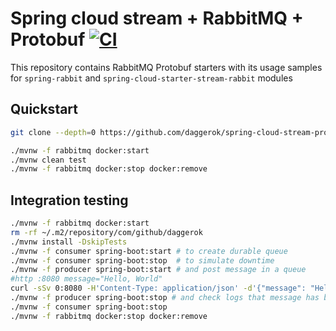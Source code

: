 # Spring cloud stream + RabbitMQ + Protobuf [![CI](https://github.com/daggerok/spring-cloud-stream-protobuf-rabbitmq/actions/workflows/ci.yaml/badge.svg)](https://github.com/daggerok/spring-cloud-stream-protobuf-rabbitmq/actions/workflows/ci.yaml)
This repository contains RabbitMQ Protobuf starters with its usage
samples for `spring-rabbit` and
`spring-cloud-starter-stream-rabbit` modules

## Quickstart

```bash
git clone --depth=0 https://github.com/daggerok/spring-cloud-stream-protobuf-rabbitmq.git my-app && cd $_
```

```bash
./mvnw -f rabbitmq docker:start
./mvnw clean test
./mvnw -f rabbitmq docker:stop docker:remove
```

## Integration testing

```bash
./mvnw -f rabbitmq docker:start
rm -rf ~/.m2/repository/com/github/daggerok
./mvnw install -DskipTests
./mvnw -f consumer spring-boot:start # to create durable queue
./mvnw -f consumer spring-boot:stop  # to simulate downtime
./mvnw -f producer spring-boot:start # and post message in a queue
#http :8080 message="Hello, World"
curl -sSv 0:8080 -H'Content-Type: application/json' -d'{"message": "Hello, World" }'
./mvnw -f producer spring-boot:stop # and check logs that message has been received
./mvnw -f consumer spring-boot:stop
./mvnw -f rabbitmq docker:stop docker:remove
```

<!--

# Getting Started

### Reference Documentation

For further reference, please consider the following sections:

* [Official Apache Maven documentation](https://maven.apache.org/guides/index.html)
* [Spring Boot Maven Plugin Reference Guide](https://docs.spring.io/spring-boot/docs/2.5.5/maven-plugin/reference/html/)
* [Create an OCI image](https://docs.spring.io/spring-boot/docs/2.5.5/maven-plugin/reference/html/#build-image)
* [Spring Web](https://docs.spring.io/spring-boot/docs/2.5.5/reference/htmlsingle/#boot-features-developing-web-applications)

### Guides

The following guides illustrate how to use some features concretely:

* [Building a RESTful Web Service](https://spring.io/guides/gs/rest-service/)
* [Serving Web Content with Spring MVC](https://spring.io/guides/gs/serving-web-content/)
* [Building REST services with Spring](https://spring.io/guides/tutorials/bookmarks/)

-->
